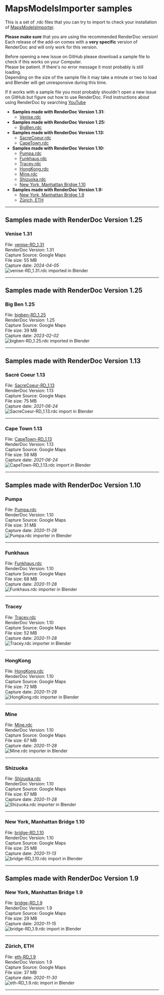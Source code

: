 MapsModelsImporter samples
==========================

This is a set of .rdc files that you can try to import to check your installation of [MapsModelsImporter](https://github.com/eliemichel/MapsModelsImporter).

**Please make sure** that you are using the recommended RenderDoc version! Each release of the add-on comes with a **very specific** version of RenderDoc and will only work for this version.

Before opening a new Issue on GitHub please download a sample file to check if this works on your Computer.  
Please be patient. If there's no error message it most probably is still loading.  
Depending on the size of the sample file it may take a minute or two to load and Blender will get unresponsive during this time.  

If it works with a sample file you most probably shouldn't open a new issue on GitHub but figure out how to use RenderDoc.
Find instructions about using RenderDoc by searching [YouTube](https://www.youtube.com/results?search_query=RenderDoc)

- **Samples made with RenderDoc Version 1.31:**
    - [Venise.rdc](#samples/Venise-131.rdc)
- **Samples made with RenderDoc Version 1.25:**
    - [BigBen.rdc](#samples/BigBen-125.rdc)
- **Samples made with RenderDoc Version 1.13:**
    - [SacreCoeur.rdc](#samples/SacreCoeur-113.rdc)
    - [CapeTown.rdc](#samples/CapeTown-113.rdc)
- **Samples made with RenderDoc Version 1.10:**
	- [Pumpa.rdc](#samples/Pumpa.rdc)
	- [Funkhaus.rdc](#samples/Funkhaus.rdc)
	- [Tracey.rdc](#samples/Tracey.rdc)
	- [HongKong.rdc](#samples/HongKong.rdc)
	- [Mine.rdc](#samples/Mine.rdc)
	- [Shizuoka.rdc](#samples/Shizuoka.rdc)
	- [New York, Manhattan Bridge 1.10](#new-york-manhattan-bridge-110)
- **Samples made with RenderDoc Version 1.9:**
  - [New York, Manhattan Bridge 1.9](#new-york-manhattan-bridge-19)
  - [Zürich, ETH](#zürich-eth)
 ***

## Samples made with RenderDoc Version 1.25

### Venise 1.31
<!-- make sure to have two whitespaces at the end of each line to make a new line on GitHub -->
File: [venise-RD_1.31](samples/venise-RD_1.31.rdc)  
RenderDoc Version: 1.31  
Capture Source: Google Maps  
File size: 55 MB  
Capture date: *2024-04-05*  
![venise-RD_1.31.rdc imported in Blender](samples/venise-RD_1.31.jpg)

 ***

## Samples made with RenderDoc Version 1.25

### Big Ben 1.25
<!-- make sure to have two whitespaces at the end of each line to make a new line on GitHub -->
File: [bigben-RD_1.25](samples/bigben-RD_1.25.rdc)  
RenderDoc Version: 1.25  
Capture Source: Google Maps  
File size: 39 MB  
Capture date: *2023-02-02*  
![bigben-RD_1.25.rdc imported in Blender](samples/bigben-RD_1.25.jpg)

 ***

## Samples made with RenderDoc Version 1.13

### Sacré Coeur 1.13
<!-- make sure to have two whitespaces at the end of each line to make a new line on GitHub -->
File: [SacreCoeur-RD_1.13](samples/SacreCoeur-RD_1.13.rdc)  
RenderDoc Version: 1.13  
Capture Source: Google Maps  
File size: 75 MB  
Capture date: *2021-06-24*  
![SacreCoeur-RD_1.13.rdc import in Blender](samples/SacreCoeur-RD_1.13.png)

 ***

### Cape Town 1.13
<!-- make sure to have two whitespaces at the end of each line to make a new line on GitHub -->
File: [CapeTown-RD_1.13](samples/CapeTown-RD_1.13.rdc)  
RenderDoc Version: 1.13  
Capture Source: Google Maps  
File size: 58 MB  
Capture date: *2021-06-24*  
![CapeTown-RD_1.13.rdc import in Blender](samples/CapeTown-RD_1.13.png)

 ***

## Samples made with RenderDoc Version 1.10

### Pumpa
<!-- make sure to have two whitespaces at the end of each line to make a new line on GitHub -->
File: [Pumpa.rdc](samples/Pumpa.rdc)  
RenderDoc Version: 1.10  
Capture Source: Google Maps  
File size: 31 MB  
Capture date: *2020-11-28*  
![Pumpa.rdc importer in Blender](samples/Pumpa.png)

 ***

### Funkhaus
<!-- make sure to have two whitespaces at the end of each line to make a new line on GitHub -->
File: [Funkhaus.rdc](samples/Funkhaus.rdc)  
RenderDoc Version: 1.10  
Capture Source: Google Maps  
File size: 68 MB  
Capture date: *2020-11-28*  
![Funkhaus.rdc importer in Blender](samples/Funkhaus.png)

 ***

### Tracey
<!-- make sure to have two whitespaces at the end of each line to make a new line on GitHub -->
File: [Tracey.rdc](samples/Tracey.rdc)  
RenderDoc Version: 1.10   
Capture Source: Google Maps  
File size: 52 MB  
Capture date: *2020-11-28*  
![Tracey.rdc importer in Blender](samples/Tracey.png)

 ***

### HongKong
<!-- make sure to have two whitespaces at the end of each line to make a new line on GitHub -->
File: [HongKong.rdc](samples/HongKong.rdc)  
RenderDoc Version: 1.10  
Capture Source: Google Maps  
File size: 72 MB  
Capture date: *2020-11-28*  
![HongKong.rdc importer in Blender](samples/HongKong.png)

 ***

### Mine
<!-- make sure to have two whitespaces at the end of each line to make a new line on GitHub -->
File: [Mine.rdc](samples/Mine.rdc)  
RenderDoc Version: 1.10  
Capture Source: Google Maps  
File size: 67 MB  
Capture date: *2020-11-28*  
![Mine.rdc importer in Blender](samples/Mine.png)

 ***

### Shizuoka
<!-- make sure to have two whitespaces at the end of each line to make a new line on GitHub -->
File: [Shizuoka.rdc](samples/Shizuoka.rdc)  
RenderDoc Version: 1.10  
Capture Source: Google Maps  
File size: 67 MB  
Capture date: *2020-11-28*  
![Shizuoka.rdc importer in Blender](samples/Shizuoka.png)

 ***

### New York, Manhattan Bridge 1.10
<!-- make sure to have two whitespaces at the end of each line to make a new line on GitHub -->
File: [bridge-RD_1.10](samples/bridge-RD_1.10.rdc)  
RenderDoc Version: 1.10  
Capture Source: Google Maps  
File size: 25 MB  
Capture date: *2020-11-13*  
![bridge-RD_1.10.rdc import in Blender](samples/bridge-RD_1.10.png)

 ***

## Samples made with RenderDoc Version 1.9

### New York, Manhattan Bridge 1.9
<!-- make sure to have two whitespaces at the end of each line to make a new line on GitHub -->
File: [bridge-RD_1.9](samples/bridge-RD_1.9.rdc)  
RenderDoc Version: 1.9  
Capture Source: Google Maps  
File size: 29 MB  
Capture date: *2020-11-15*  
![bridge-RD_1.9.rdc import in Blender](samples/bridge-RD_1.9.png)

 ***

### Zürich, ETH
<!-- make sure to have two whitespaces at the end of each line to make a new line on GitHub -->
File: [eth-RD_1.9](samples/eth-RD_1.9.rdc)  
RenderDoc Version: 1.9  
Capture Source: Google Maps  
File size: 37 MB  
Capture date: *2020-11-30*  
![eth-RD_1.9.rdc import in Blender](samples/eth-RD_1.9.png)

 ***

